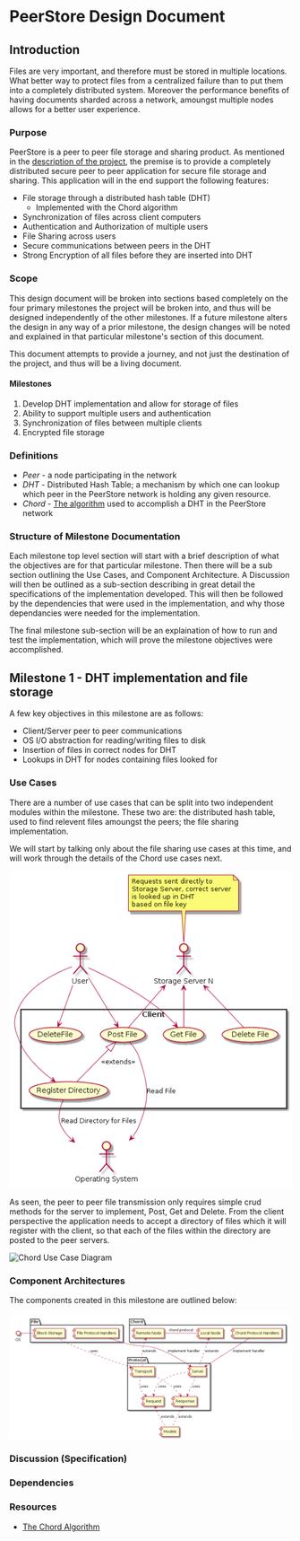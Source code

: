 # PeerStore Design Document

## Introduction

Files are very important, and therefore must be stored in multiple locations.
What better way to protect files from a centralized failure than to put them
into a completely distributed system.  Moreover the performance benefits of
having documents sharded across a network, amoungst multiple nodes allows for
a better user experience.

### Purpose

PeerStore is a peer to peer file storage and sharing product.  As mentioned in
the [description of the project](../../README.md), the premise is to provide a
completely distributed secure peer to peer application for secure file storage
and sharing.  This application will in the end support the following features:

* File storage through a distributed hash table (DHT)
  * Implemented with the Chord algorithm
* Synchronization of files across client computers
* Authentication and Authorization of multiple users
* File Sharing across users
* Secure communications between peers in the DHT
* Strong Encryption of all files before they are inserted into DHT

### Scope

This design document will be broken into sections based completely on the four
primary milestones the project will be broken into, and thus will be designed
independently of the other milestones.  If a future milestone alters the design
in any way of a prior milestone, the design changes will be noted and explained
in that particular milestone's section of this document.

This document attempts to provide a journey, and not just the destination of
the project, and thus will be a living document.

#### Milestones

1. Develop DHT implementation and allow for storage of files
2. Ability to support multiple users and authentication
3. Synchronization of files between multiple clients
4. Encrypted file storage


### Definitions

- *Peer* - a node participating in the network
- *DHT* - Distributed Hash Table; a mechanism by which one can lookup which peer
in the PeerStore network is holding any given resource.
- *Chord* - [The algorithm](../chord_sigcomm.pdf) used to accomplish a DHT in the
PeerStore network

### Structure of Milestone Documentation

Each milestone top level section will start with a brief description of what
the objectives are for that particular milestone.  Then there will be a sub
section outlining the Use Cases, and Component Architecture.  A Discussion will
then be outlined as a sub-section describing in great detail the specifications
of the implementation developed.  This will then be followed by the dependencies
that were used in the implementation, and why those dependancies were needed for
the implementation.

The final milestone sub-section will be an explaination of how to run and test
the implementation, which will prove the milestone objectives were
accomplished.

## Milestone 1 - DHT implementation and file storage

A few key objectives in this milestone are as follows:

 * Client/Server peer to peer communications
 * OS I/O abstraction for reading/writing files to disk
 * Insertion of files in correct nodes for DHT
 * Lookups in DHT for nodes containing files looked for

### Use Cases

There are a number of use cases that can be split into two independent modules
within the milestone.  These two are: the distributed hash table, used to find
relevent files amoungst the peers; the file sharing implementation.

We will start by talking only about the file sharing use cases at this time,
and will work through the details of the Chord use cases next.

![File Sharing Use Case Diagram Client/Server](./Milestone1-FileUseCaseDiagram.png)

As seen, the peer to peer file transmission only requires simple crud methods
for the server to implement, Post, Get and Delete.  From the client perspective
the application needs to accept a directory of files which it will register with
the client, so that each of the files within the directory are posted to the
peer servers.

![Chord Use Case Diagram](./Milestone1-ChordUseCaseDiagram.png)


### Component Architectures

The components created in this milestone are outlined below:

![Milestone 1 Component Diagram](./Milestone1-ComponentDiagram.png)

### Discussion (Specification)

###


### Dependencies



### Resources

 - [The Chord Algorithm](../chord_sigcomm.pdf)

